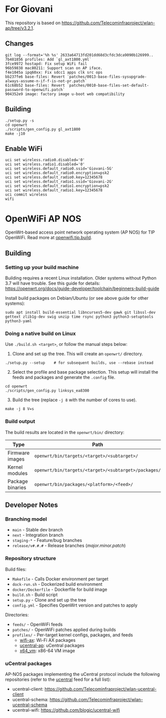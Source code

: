 # For Giovani
This repository is based on https://github.com/Telecominfraproject/wlan-ap/tree/v3.2.1.

## Changes

```shell
git log --format='%h %s' 2633a64713fd201dd68d3cfdc3dca9090b126999..
7b481856 profiles: Add `gl_axt1800.yml`
3fce9972 hostapd: Fix setup WiFi fail
96b59838 mac80211: Support scan on AP iface.
f4e1045a ipq60xx: Fix sdcc1 apps clk src ops
bb237fe6 base-files: Revert `patches/0013-base-files-sysupgrade-always-assume-n-if-f-is-not-pr.patch`
61c68b52 base-files: Revert `patches/0010-base-files-set-default-password-to-openwifi.patch`
904352e9 image: factory image u-boot web compatibility
```

## Building

```shell
./setup.py -s
cd openwrt
./scripts/gen_config.py gl_axt1800
make -j10
```

## Enable WiFi

```shell
uci set wireless.radio0.disabled='0'
uci set wireless.radio1.disabled='0'
uci set wireless.default_radio0.ssid='Giovani-5G'
uci set wireless.default_radio0.encryption=psk2
uci set wireless.default_radio0.key=12345678
uci set wireless.default_radio1.ssid='Giovani-2G'
uci set wireless.default_radio1.encryption=psk2
uci set wireless.default_radio1.key=12345678
uci commit wireless
wifi
```

# OpenWiFi AP NOS

OpenWrt-based access point network operating system (AP NOS) for TIP OpenWiFi.
Read more at [openwifi.tip.build](https://openwifi.tip.build/).

## Building

### Setting up your build machine

Building requires a recent Linux installation. Older systems without Python 3.7
will have trouble. See this guide for details:
https://openwrt.org/docs/guide-developer/toolchain/beginners-build-guide

Install build packages on Debian/Ubuntu (or see above guide for other systems):
```
sudo apt install build-essential libncurses5-dev gawk git libssl-dev gettext zlib1g-dev swig unzip time rsync python3 python3-setuptools python3-yaml
```

### Doing a native build on Linux

Use `./build.sh <target>`, or follow the manual steps below:

1. Clone and set up the tree. This will create an `openwrt/` directory.
```shell
./setup.py --setup    # for subsequent builds, use --rebase instead
```

2. Select the profile and base package selection. This setup will install the
   feeds and packages and generate the `.config` file.
```shell
cd openwrt
./scripts/gen_config.py linksys_ea8300
```

3. Build the tree (replace `-j 8` with the number of cores to use).
```shell
make -j 8 V=s
```

### Build output

The build results are located in the `openwrt/bin/` directory:

| Type             | Path                                                 |
| ---------------- | ---------------------------------------------------- |
| Firmware images  | `openwrt/bin/targets/<target>/<subtarget>/`          |
| Kernel modules   | `openwrt/bin/targets/<target>/<subtarget>/packages/` |
| Package binaries | `openwrt/bin/packages/<platform>/<feed>/`            |

## Developer Notes

### Branching model

- `main` - Stable dev branch
- `next` - Integration branch
- `staging-*` - Feature/bug branches
- `release/v#.#.#` - Release branches (*major.minor.patch*)

### Repository structure

Build files:
- `Makefile` - Calls Docker environment per target
- `dock-run.sh` - Dockerized build environment
- `docker/Dockerfile` - Dockerfile for build image
- `build.sh` - Build script
- `setup.py` - Clone and set up the tree
- `config.yml` - Specifies OpenWrt version and patches to apply

Directories:
- `feeds/` - OpenWiFi feeds
- `patches/` - OpenWiFi patches applied during builds
- `profiles/` - Per-target kernel configs, packages, and feeds
    - [wifi-ax](profiles/wifi-ax.yml): Wi-Fi AX packages
    - [ucentral-ap](profiles/ucentral-ap.yml): uCentral packages
    - [x64_vm](profiles/x64_vm.yml): x86-64 VM image

### uCentral packages

AP-NOS packages implementing the uCentral protocol include the following
repositories (refer to the [ucentral](feeds/ucentral/) feed for a full list):
- ucentral-client: https://github.com/Telecominfraproject/wlan-ucentral-client
- ucentral-schema: https://github.com/Telecominfraproject/wlan-ucentral-schema
- ucentral-wifi: https://github.com/blogic/ucentral-wifi
